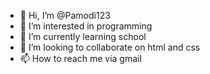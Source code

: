 - 👋 Hi, I’m @Pamodi123
- 👀 I’m interested in programming
- 🌱 I’m currently learning school
- 💞️ I’m looking to collaborate on html and css
- 📫 How to reach me via gmail

<!---
Pamodi123/Pamodi123 is a ✨ special ✨ repository because its `README.md` (this file) appears on your GitHub profile.
You can click the Preview link to take a look at your changes.
--->
